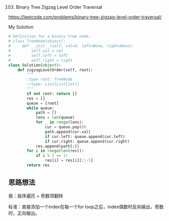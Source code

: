 ## 
103. Binary Tree Zigzag Level Order Traversal

https://leetcode.com/problems/binary-tree-zigzag-level-order-traversal/

My Solution

```python
# Definition for a binary tree node.
# class TreeNode(object):
#     def __init__(self, val=0, left=None, right=None):
#         self.val = val
#         self.left = left
#         self.right = right
class Solution(object):
    def zigzagLevelOrder(self, root):
        """
        :type root: TreeNode
        :rtype: List[List[int]]
        """
        if not root: return []
        res = []
        queue = [root]
        while queue:
            path = []
            lens = len(queue)
            for _ in range(lens):
                cur = queue.pop(0)
                path.append(cur.val)
                if cur.left: queue.append(cur.left)
                if cur.right: queue.append(cur.right)
            res.append(path[:])
        for i in range(len(res)):
            if i % 2 == 1:
                res[i] = res[i][::-1]
        return res
```

## 思路想法
我：层序遍历 + 奇数项翻转

标准：直接添加一个index在每一个for loop之后，index偶数时反向输出，奇数时，正向输出。


